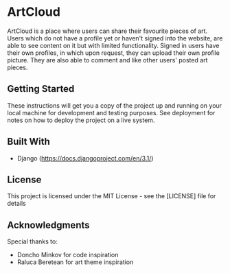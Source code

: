 # ArtCloud

ArtCloud is a place where users can share their favourite pieces of art. Users which do not have a profile yet or haven't signed into the website, are able to see content on it but with limited functionality. Signed in users have their own profiles, in which upon request, they can upload their own profile picture. They are also able to comment and like other users' posted art pieces.

## Getting Started

These instructions will get you a copy of the project up and running on your local machine for development and testing purposes. See deployment for notes on how to deploy the project on a live system.


## Built With

* Django (https://docs.djangoproject.com/en/3.1/)

## License

This project is licensed under the MIT License - see the [LICENSE] file for details

## Acknowledgments

Special thanks to:
* Doncho Minkov for code inspiration
* Raluca Beretean for art theme inspiration
